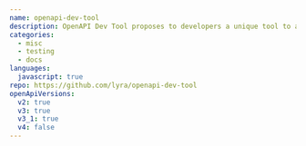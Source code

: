 ```yaml
---
name: openapi-dev-tool
description: OpenAPI Dev Tool proposes to developers a unique tool to address development and industrialization needs!
categories:
  - misc
  - testing
  - docs
languages:
  javascript: true
repo: https://github.com/lyra/openapi-dev-tool
openApiVersions:
  v2: true
  v3: true
  v3_1: true
  v4: false
---
```

